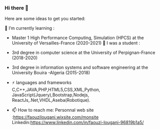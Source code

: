 ### Hi there 👋



Here are some ideas to get you started:

  🌱 I’m currently learning :
-  Master 1 High Performance Computing, Simulation (HPCS) at the University of Versailles-France (2020-2021)
 🌱 I was a student :
-  3rd degree in computer science at the University of Perpignan-France (2018-2020)
-  3rd degree in information systems and software engineering at the University Bouira -Algeria (2015-2018)

- ⚡ languages and frameworks 
  C,C++,JAVA,PHP,HTML5,CSS,XML,Python,
  JavaScript(Jquery),Bootstrap,Nodejs,
  ReactJs,.Net,VHDL,Aseba(Robotique).

- 📫 How to reach me: 
 Personnal web site :https://faouzilougani.wixsite.com/monsite
 Linkedin:https://www.linkedin.com/in/faouzi-lougani-96819b1a5/
 



